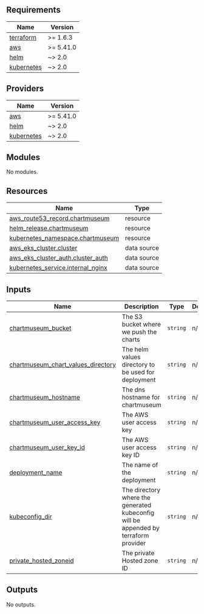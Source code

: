 ## Requirements

| Name | Version |
|------|---------|
| <a name="requirement_terraform"></a> [terraform](#requirement\_terraform) | >= 1.6.3 |
| <a name="requirement_aws"></a> [aws](#requirement\_aws) | >= 5.41.0 |
| <a name="requirement_helm"></a> [helm](#requirement\_helm) | ~> 2.0 |
| <a name="requirement_kubernetes"></a> [kubernetes](#requirement\_kubernetes) | ~> 2.0 |

## Providers

| Name | Version |
|------|---------|
| <a name="provider_aws"></a> [aws](#provider\_aws) | >= 5.41.0 |
| <a name="provider_helm"></a> [helm](#provider\_helm) | ~> 2.0 |
| <a name="provider_kubernetes"></a> [kubernetes](#provider\_kubernetes) | ~> 2.0 |

## Modules

No modules.

## Resources

| Name | Type |
|------|------|
| [aws_route53_record.chartmuseum](https://registry.terraform.io/providers/hashicorp/aws/latest/docs/resources/route53_record) | resource |
| [helm_release.chartmuseum](https://registry.terraform.io/providers/hashicorp/helm/latest/docs/resources/release) | resource |
| [kubernetes_namespace.chartmuseum](https://registry.terraform.io/providers/hashicorp/kubernetes/latest/docs/resources/namespace) | resource |
| [aws_eks_cluster.cluster](https://registry.terraform.io/providers/hashicorp/aws/latest/docs/data-sources/eks_cluster) | data source |
| [aws_eks_cluster_auth.cluster_auth](https://registry.terraform.io/providers/hashicorp/aws/latest/docs/data-sources/eks_cluster_auth) | data source |
| [kubernetes_service.internal_nginx](https://registry.terraform.io/providers/hashicorp/kubernetes/latest/docs/data-sources/service) | data source |

## Inputs

| Name | Description | Type | Default | Required |
|------|-------------|------|---------|:--------:|
| <a name="input_chartmuseum_bucket"></a> [chartmuseum\_bucket](#input\_chartmuseum\_bucket) | The S3 bucket where we push the charts | `string` | n/a | yes |
| <a name="input_chartmuseum_chart_values_directory"></a> [chartmuseum\_chart\_values\_directory](#input\_chartmuseum\_chart\_values\_directory) | The helm values directory to be used for deployment | `string` | n/a | yes |
| <a name="input_chartmuseum_hostname"></a> [chartmuseum\_hostname](#input\_chartmuseum\_hostname) | The dns hostname for chartmuseum | `string` | n/a | yes |
| <a name="input_chartmuseum_user_access_key"></a> [chartmuseum\_user\_access\_key](#input\_chartmuseum\_user\_access\_key) | The AWS user access key | `string` | n/a | yes |
| <a name="input_chartmuseum_user_key_id"></a> [chartmuseum\_user\_key\_id](#input\_chartmuseum\_user\_key\_id) | The AWS user access key ID | `string` | n/a | yes |
| <a name="input_deployment_name"></a> [deployment\_name](#input\_deployment\_name) | The name of the deployment | `string` | n/a | yes |
| <a name="input_kubeconfig_dir"></a> [kubeconfig\_dir](#input\_kubeconfig\_dir) | The directory where the generated kubeconfig will be appended by terraform provider | `string` | n/a | yes |
| <a name="input_private_hosted_zoneid"></a> [private\_hosted\_zoneid](#input\_private\_hosted\_zoneid) | The private Hosted zone ID | `string` | n/a | yes |

## Outputs

No outputs.
